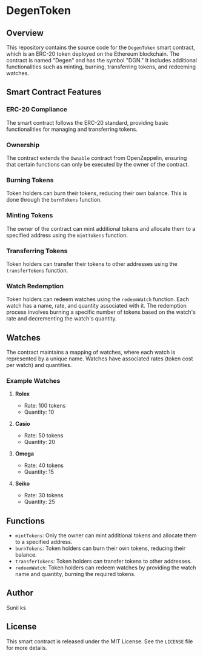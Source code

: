 # DegenToken 

## Overview

This repository contains the source code for the `DegenToken` smart contract, which is an ERC-20 token deployed on the Ethereum blockchain. The contract is named "Degen" and has the symbol "DGN." It includes additional functionalities such as minting, burning, transferring tokens, and redeeming watches.

## Smart Contract Features

### ERC-20 Compliance

The smart contract follows the ERC-20 standard, providing basic functionalities for managing and transferring tokens.

### Ownership

The contract extends the `Ownable` contract from OpenZeppelin, ensuring that certain functions can only be executed by the owner of the contract.

### Burning Tokens

Token holders can burn their tokens, reducing their own balance. This is done through the `burnTokens` function.

### Minting Tokens

The owner of the contract can mint additional tokens and allocate them to a specified address using the `mintTokens` function.

### Transferring Tokens

Token holders can transfer their tokens to other addresses using the `transferTokens` function.

### Watch Redemption

Token holders can redeem watches using the `redeemWatch` function. Each watch has a name, rate, and quantity associated with it. The redemption process involves burning a specific number of tokens based on the watch's rate and decrementing the watch's quantity.

## Watches

The contract maintains a mapping of watches, where each watch is represented by a unique name. Watches have associated rates (token cost per watch) and quantities.

### Example Watches

1. **Rolex**
   - Rate: 100 tokens
   - Quantity: 10

2. **Casio**
   - Rate: 50 tokens
   - Quantity: 20

3. **Omega**
   - Rate: 40 tokens
   - Quantity: 15

4. **Seiko**
   - Rate: 30 tokens
   - Quantity: 25

## Functions

- `mintTokens`: Only the owner can mint additional tokens and allocate them to a specified address.
- `burnTokens`: Token holders can burn their own tokens, reducing their balance.
- `transferTokens`: Token holders can transfer tokens to other addresses.
- `redeemWatch`: Token holders can redeem watches by providing the watch name and quantity, burning the required tokens.

## Author

Sunil ks

## License

This smart contract is released under the MIT License. See the `LICENSE` file for more details.
